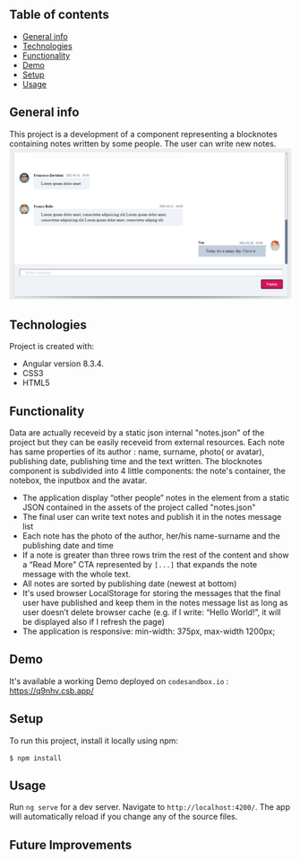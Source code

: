 ## Table of contents
* [General info](#general-info)
* [Technologies](#technologies)
* [Functionality](#functionality)
* [Demo](#demo)
* [Setup](#setup)
* [Usage](#usage)


## General info
This project is a development of a component representing a blocknotes containing notes written by some people. The user can write new notes.
<img src="https://github.com/franke92/otherpeoplesnotes/blob/main/src/assets/img/example.PNG" alt="example" />

	
## Technologies
Project is created with:
* Angular version 8.3.4.
* CSS3   
* HTML5
	


## Functionality

Data are actually receveid by a static json internal "notes.json" of the project but they can be easily receveid from external resources.
Each note has same properties of its author : name, surname,  photo( or avatar), publishing date, publishing time and the text written.
The blocknotes component is subdivided into 4 little components: the note's container, the notebox, the inputbox and the avatar.


-  The application display “other people” notes in the element from a static JSON contained in the assets of the project called "notes.json"
-  The final user can write text notes and publish it in the notes message list
-  Each note has the photo of the author, her/his name-surname and the publishing date and time
-  If a note is greater than three rows trim the rest of the content and show a “Read More” CTA  represented by `[...]` that expands the note message with the whole text.
-  All notes are sorted by publishing date (newest at bottom)
-  It's used browser LocalStorage for storing the messages that the final user have published  and keep them in the notes message list as long as user doesn’t delete browser cache (e.g. if I write: “Hello World!”, it will be displayed also if I refresh the page)
-  The application is responsive: min-width: 375px, max-width 1200px;


## Demo
It's available a working Demo deployed on `codesandbox.io` :  https://q9nhv.csb.app/

## Setup
To run this project, install it locally using npm:

```
$ npm install
```

## Usage 

Run `ng serve` for a dev server. Navigate to `http://localhost:4200/`. The app will automatically reload if you change any of the source files.


## Future Improvements




